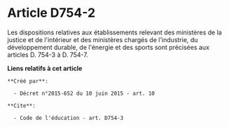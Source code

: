 # Article D754-2

Les dispositions relatives aux établissements relevant des ministères de la justice et de l'intérieur et des ministères
chargés de l'industrie, du développement durable, de l'énergie et des sports sont précisées aux articles D. 754-3 à D. 754-7.

**Liens relatifs à cet article**

	**Créé par**:

	  - Décret n°2015-652 du 10 juin 2015 - art. 10

	**Cite**:

	  - Code de l'éducation - art. D754-3
